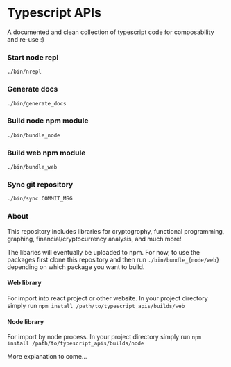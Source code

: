 # Typescript APIs
A documented and clean collection of typescript code for composability and re-use :)

### Start node repl
``` ./bin/nrepl ```

### Generate docs
``` ./bin/generate_docs ```

### Build node npm module 
``` ./bin/bundle_node ```

### Build web npm module
``` ./bin/bundle_web ```

### Sync git repository
``` ./bin/sync COMMIT_MSG ``` 

### About 
This repository includes libraries for cryptogrophy, functional programming, graphing, financial/cryptocurrency analysis, and much more!

The libaries will eventually be uploaded to npm. For now, to use the packages first clone this repository and then run `./bin/bundle_{node/web}` depending on which package you want to build. 

#### Web library
For import into react project or other website.
In your project directory simply run `npm install /path/to/typescript_apis/builds/web`

#### Node library
For import by node process. 
In your project directory simply run `npm install /path/to/typescript_apis/builds/node`

More explanation to come... 
